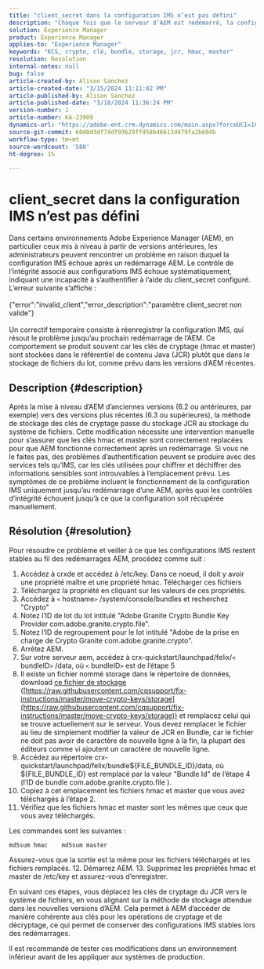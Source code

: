```yaml
---
title: "client_secret dans la configuration IMS n’est pas défini"
description: "Chaque fois que le serveur d’AEM est redémarré, la configuration IMS cesse de fonctionner et l’utilisateur doit accéder à la configuration et la réenregistrer."
solution: Experience Manager
product: Experience Manager
applies-to: "Experience Manager"
keywords: "KCS, crypto, clé, bundle, storage, jcr, hmac, master"
resolution: Resolution
internal-notes: null
bug: false
article-created-by: Alison Sanchez
article-created-date: "3/15/2024 11:11:02 PM"
article-published-by: Alison Sanchez
article-published-date: "3/18/2024 11:36:24 PM"
version-number: 1
article-number: KA-23909
dynamics-url: "https://adobe-ent.crm.dynamics.com/main.aspx?forceUCI=1&pagetype=entityrecord&etn=knowledgearticle&id=10374947-21e3-ee11-904c-6045bd006b25"
source-git-commit: 60d0d3df74df93629ffd58b46613d479fa2b604b
workflow-type: tm+mt
source-wordcount: '588'
ht-degree: 1%

---
```


# client_secret dans la configuration IMS n’est pas défini


Dans certains environnements Adobe Experience Manager (AEM), en particulier ceux mis à niveau à partir de versions antérieures, les administrateurs peuvent rencontrer un problème en raison duquel la configuration IMS échoue après un redémarrage AEM. Le contrôle de l’intégrité associé aux configurations IMS échoue systématiquement, indiquant une incapacité à s’authentifier à l’aide du client_secret configuré. L’erreur suivante s’affiche :
<br><br>{&quot;error&quot;:&quot;invalid_client&quot;,&quot;error_description&quot;:&quot;paramètre client_secret non valide&quot;}<br><br>
Un correctif temporaire consiste à réenregistrer la configuration IMS, qui résout le problème jusqu’au prochain redémarrage de l’AEM. Ce comportement se produit souvent car les clés de cryptage (hmac et master) sont stockées dans le référentiel de contenu Java (JCR) plutôt que dans le stockage de fichiers du lot, comme prévu dans les versions d’AEM récentes.

## Description {#description}


Après la mise à niveau d’AEM d’anciennes versions (6.2 ou antérieures, par exemple) vers des versions plus récentes (6.3 ou supérieures), la méthode de stockage des clés de cryptage passe du stockage JCR au stockage du système de fichiers. Cette modification nécessite une intervention manuelle pour s’assurer que les clés hmac et master sont correctement replacées pour que AEM fonctionne correctement après un redémarrage. Si vous ne le faites pas, des problèmes d’authentification peuvent se produire avec des services tels qu’IMS, car les clés utilisées pour chiffrer et déchiffrer des informations sensibles sont introuvables à l’emplacement prévu. Les symptômes de ce problème incluent le fonctionnement de la configuration IMS uniquement jusqu’au redémarrage d’une AEM, après quoi les contrôles d’intégrité échouent jusqu’à ce que la configuration soit récupérée manuellement.


## Résolution {#resolution}


Pour résoudre ce problème et veiller à ce que les configurations IMS restent stables au fil des redémarrages AEM, procédez comme suit :

1. Accédez à crxde et accédez à /etc/key. Dans ce noeud, il doit y avoir une propriété maître et une propriété hmac. Télécharger ces fichiers
2. Téléchargez la propriété en cliquant sur les valeurs de ces propriétés.
3. Accédez à `<` hostname`>` /system/console/bundles et recherchez &quot;Crypto&quot;
4. Notez l’ID de lot du lot intitulé &quot;Adobe Granite Crypto Bundle Key Provider com.adobe.granite.crypto.file&quot;.
5. Notez l’ID de regroupement pour le lot intitulé &quot;Adobe de la prise en charge de Crypto Granite com.adobe.granite.crypto&quot;.
6. Arrêtez AEM.
7. Sur votre serveur aem, accédez à crx-quickstart/launchpad/felix/`<` bundleID`>` /data, où `<` bundleID`>`  est de l’étape 5
8. Il existe un fichier nommé storage dans le répertoire de données, download [ce fichier de stockage](https://raw.githubusercontent.com/cqsupport/fix-instructions/master/move-crypto-keys/storage) ([https://raw.githubusercontent.com/cqsupport/fix-instructions/master/move-crypto-keys/storage](https://raw.githubusercontent.com/cqsupport/fix-instructions/master/move-crypto-keys/storage)) et remplacez celui qui se trouve actuellement sur le serveur. Vous devez remplacer le fichier au lieu de simplement modifier la valeur de JCR en Bundle, car le fichier ne doit pas avoir de caractère de nouvelle ligne à la fin, la plupart des éditeurs comme vi ajoutent un caractère de nouvelle ligne.
9. Accédez au répertoire crx-quickstart/launchpad/felix/bundle${FILE_BUNDLE_ID}/data, où ${FILE_BUNDLE_ID} est remplacé par la valeur &quot;Bundle Id&quot; de l’étape 4 (l’ID de bundle com.adobe.granite.crypto.file ).
10. Copiez à cet emplacement les fichiers hmac et master que vous avez téléchargés à l’étape 2.
11. Vérifiez que les fichiers hmac et master sont les mêmes que ceux que vous avez téléchargés.

   Les commandes sont les suivantes :




   ```
   md5sum hmac    md5sum master
   ```



   Assurez-vous que la sortie est la même pour les fichiers téléchargés et les fichiers remplacés.
12. Démarrez AEM.
13. Supprimez les propriétés hmac et master de /etc/key et assurez-vous d’enregistrer.


En suivant ces étapes, vous déplacez les clés de cryptage du JCR vers le système de fichiers, en vous alignant sur la méthode de stockage attendue dans les nouvelles versions d’AEM. Cela permet à AEM d’accéder de manière cohérente aux clés pour les opérations de cryptage et de décryptage, ce qui permet de conserver des configurations IMS stables lors des redémarrages.

Il est recommandé de tester ces modifications dans un environnement inférieur avant de les appliquer aux systèmes de production.
